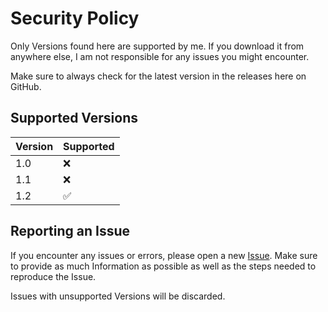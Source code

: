# Security Policy

Only Versions found here are supported by me. If you download it from anywhere else, I am not responsible for any issues you might encounter.

Make sure to always check for the latest version in the releases here on GitHub.

## Supported Versions

| Version | Supported          |
| ------- | ------------------ |
| 1.0     | :x: |
| 1.1     | :x: |
| 1.2     | :white_check_mark: |

## Reporting an Issue

If you encounter any issues or errors, please open a new [Issue](https://github.com/Julexar/Multi-World-Calendar/issues). 
Make sure to provide as much Information as possible as well as the steps needed to reproduce the Issue.

Issues with unsupported Versions will be discarded.
